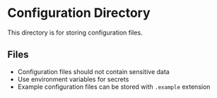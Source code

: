# Configuration Directory

This directory is for storing configuration files.

## Files

- Configuration files should not contain sensitive data
- Use environment variables for secrets
- Example configuration files can be stored with `.example` extension
